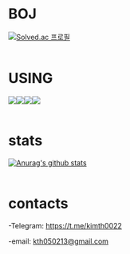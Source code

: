 # BOJ

[![Solved.ac
프로필](http://mazassumnida.wtf/api/generate_badge?boj=kimth0022)](https://solved.ac/kimth0022)
<br/>
<br/>

# USING

<img src="https://img.shields.io/badge/React-61DAFB?style=for-the-badge&logo=React&logoColor=white"><img src="https://img.shields.io/badge/TypeScript-3178C6?style=for-the-badge&logo=TypeScript&logoColor=white"><img src="https://img.shields.io/badge/javascript-F7DF1E?style=for-the-badge&logo=Javascript&logoColor=white"><img src="https://img.shields.io/badge/python-3776AB?style=for-the-badge&logo=Python&logoColor=white">
<br/>
<br/>

# stats

[![Anurag's github stats](https://github-readme-stats.vercel.app/api?username=KEHyeon)](#)
<br/>
<br/>

# contacts

-Telegram: https://t.me/kimth0022

-email: kth050213@gmail.com

